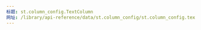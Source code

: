 ```yaml
---
标题: st.column_config.TextColumn
网址: /library/api-reference/data/st.column_config/st.column_config.textcolumn
---
```


<Autofunction function="streamlit.column_config.TextColumn" />
